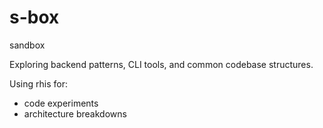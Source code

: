 # s-box
sandbox

Exploring backend patterns, CLI tools, and common codebase structures.

Using rhis for:
- code experiments
- architecture breakdowns
